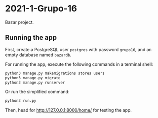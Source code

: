 # 2021-1-Grupo-16

Bazar project.

## Running the app

First, create a PostgreSQL user `postgres` with password `grupo16`, and an empty
database named `bazardb`.

For running the app, execute the following commands in a terminal shell:

```bash
python3 manage.py makemigrations stores users
python3 manage.py migrate
python3 manage.py runserver
```

Or run the simplified command:

```bash
python3 run.py
```

Then, head for http://127.0.0.1:8000/home/ for testing the app.